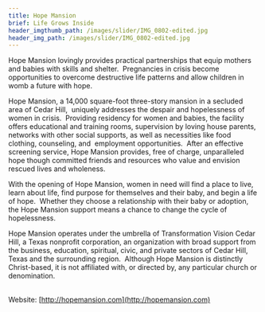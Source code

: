 ```yaml
---
title: Hope Mansion
brief: Life Grows Inside
header_imgthumb_path: /images/slider/IMG_0802-edited.jpg
header_img_path: /images/slider/IMG_0802-edited.jpg
---
```



Hope Mansion lovingly provides practical partnerships that equip mothers and babies with skills and shelter.&nbsp; Pregnancies in crisis become opportunities to overcome destructive life patterns and allow children in womb a future with hope.

Hope Mansion, a 14,000 square-foot three-story mansion in a secluded area of Cedar Hill,&nbsp; uniquely addresses the despair and hopelessness of women in crisis.&nbsp; Providing residency for women and babies, the facility offers educational and training rooms, supervision by loving house parents, networks with other social supports, as well as necessities like food clothing, counseling, and&nbsp; employment opportunities.&nbsp; After an effective screening service, Hope Mansion provides, free of charge, unparalleled hope though committed friends and resources who value and envision rescued lives and wholeness.

With the opening of Hope Mansion, women in need will find a place to live, learn about life, find purpose for themselves and their baby, and begin a life of hope.&nbsp; Whether they choose a relationship with their baby or adoption, the Hope Mansion support means a chance to change the cycle of hopelessness.

Hope Mansion operates under the umbrella of Transformation Vision Cedar Hill, a Texas nonprofit corporation, an organization with broad support from the business, education, spiritual, civic, and private sectors of Cedar Hill, Texas and the surrounding region.&nbsp; Although Hope Mansion is distinctly Christ-based, it is not affiliated with, or directed by, any particular church or denomination.
<br>&nbsp;

Website:&nbsp;[http://hopemansion.com](http://hopemansion.com)